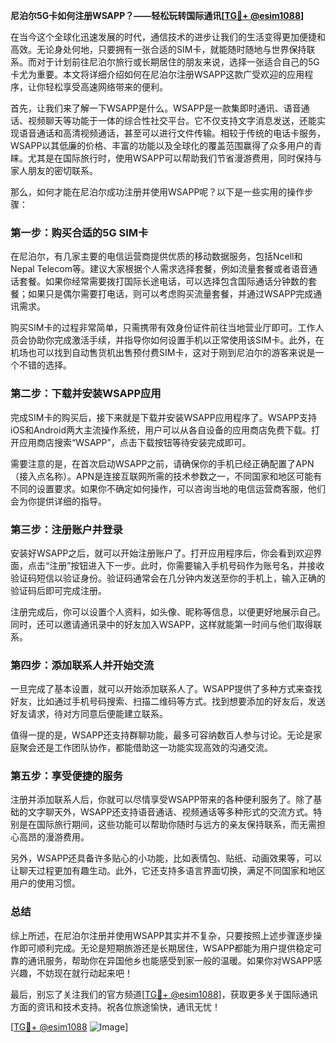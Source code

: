 **尼泊尔5G卡如何注册WSAPP？——轻松玩转国际通讯[[TG💪+ @esim1088](https://t.me/s/esim1088)]**

在当今这个全球化迅速发展的时代，通信技术的进步让我们的生活变得更加便捷和高效。无论身处何地，只要拥有一张合适的SIM卡，就能随时随地与世界保持联系。而对于计划前往尼泊尔旅行或长期居住的朋友来说，选择一张适合自己的5G卡尤为重要。本文将详细介绍如何在尼泊尔注册WSAPP这款广受欢迎的应用程序，让你轻松享受高速网络带来的便利。

首先，让我们来了解一下WSAPP是什么。WSAPP是一款集即时通讯、语音通话、视频聊天等功能于一体的综合性社交平台。它不仅支持文字消息发送，还能实现语音通话和高清视频通话，甚至可以进行文件传输。相较于传统的电话卡服务，WSAPP以其低廉的价格、丰富的功能以及全球化的覆盖范围赢得了众多用户的青睐。尤其是在国际旅行时，使用WSAPP可以帮助我们节省漫游费用，同时保持与家人朋友的密切联系。

那么，如何才能在尼泊尔成功注册并使用WSAPP呢？以下是一些实用的操作步骤：

### 第一步：购买合适的5G SIM卡

在尼泊尔，有几家主要的电信运营商提供优质的移动数据服务，包括Ncell和Nepal Telecom等。建议大家根据个人需求选择套餐，例如流量套餐或者语音通话套餐。如果你经常需要拨打国际长途电话，可以选择包含国际通话分钟数的套餐；如果只是偶尔需要打电话，则可以考虑购买流量套餐，并通过WSAPP完成通讯需求。

购买SIM卡的过程非常简单，只需携带有效身份证件前往当地营业厅即可。工作人员会协助你完成激活手续，并指导你如何设置手机以正常使用该SIM卡。此外，在机场也可以找到自动售货机出售预付费SIM卡，这对于刚到尼泊尔的游客来说是一个不错的选择。

### 第二步：下载并安装WSAPP应用

完成SIM卡的购买后，接下来就是下载并安装WSAPP应用程序了。WSAPP支持iOS和Android两大主流操作系统，用户可以从各自设备的应用商店免费下载。打开应用商店搜索“WSAPP”，点击下载按钮等待安装完成即可。

需要注意的是，在首次启动WSAPP之前，请确保你的手机已经正确配置了APN（接入点名称）。APN是连接互联网所需的技术参数之一，不同国家和地区可能有不同的设置要求。如果你不确定如何操作，可以咨询当地的电信运营商客服，他们会为你提供详细的指导。

### 第三步：注册账户并登录

安装好WSAPP之后，就可以开始注册账户了。打开应用程序后，你会看到欢迎界面，点击“注册”按钮进入下一步。此时，你需要输入手机号码作为账号名，并接收验证码短信以验证身份。验证码通常会在几分钟内发送至你的手机上，输入正确的验证码后即可完成注册。

注册完成后，你可以设置个人资料，如头像、昵称等信息，以便更好地展示自己。同时，还可以邀请通讯录中的好友加入WSAPP，这样就能第一时间与他们取得联系。

### 第四步：添加联系人并开始交流

一旦完成了基本设置，就可以开始添加联系人了。WSAPP提供了多种方式来查找好友，比如通过手机号码搜索、扫描二维码等方式。找到想要添加的好友后，发送好友请求，待对方同意后便能建立联系。

值得一提的是，WSAPP还支持群聊功能，最多可容纳数百人参与讨论。无论是家庭聚会还是工作团队协作，都能借助这一功能实现高效的沟通交流。

### 第五步：享受便捷的服务

注册并添加联系人后，你就可以尽情享受WSAPP带来的各种便利服务了。除了基础的文字聊天外，WSAPP还支持语音通话、视频通话等多种形式的交流方式。特别是在国际旅行期间，这些功能可以帮助你随时与远方的亲友保持联系，而无需担心高昂的漫游费用。

另外，WSAPP还具备许多贴心的小功能，比如表情包、贴纸、动画效果等，可以让聊天过程更加有趣生动。此外，它还支持多语言界面切换，满足不同国家和地区用户的使用习惯。

### 总结

综上所述，在尼泊尔注册并使用WSAPP其实并不复杂，只要按照上述步骤逐步操作即可顺利完成。无论是短期旅游还是长期居住，WSAPP都能为用户提供稳定可靠的通讯服务，帮助你在异国他乡也能感受到家一般的温暖。如果你对WSAPP感兴趣，不妨现在就行动起来吧！

最后，别忘了关注我们的官方频道[[TG💪+ @esim1088](https://t.me/s/esim1088)]，获取更多关于国际通讯方面的资讯和技术支持。祝各位旅途愉快，通讯无忧！

[[TG💪+ @esim1088](https://t.me/s/esim1088) ![Image](https://i.postimg.cc/4NQfJmqS/Snipaste-2025-05-13-00-14-12.png)]